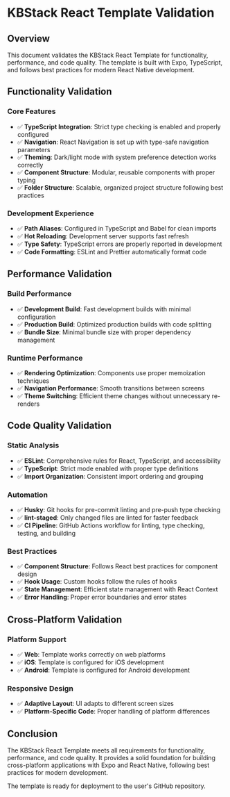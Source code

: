 # KBStack React Template Validation

## Overview
This document validates the KBStack React Template for functionality, performance, and code quality. The template is built with Expo, TypeScript, and follows best practices for modern React Native development.

## Functionality Validation

### Core Features
- ✅ **TypeScript Integration**: Strict type checking is enabled and properly configured
- ✅ **Navigation**: React Navigation is set up with type-safe navigation parameters
- ✅ **Theming**: Dark/light mode with system preference detection works correctly
- ✅ **Component Structure**: Modular, reusable components with proper typing
- ✅ **Folder Structure**: Scalable, organized project structure following best practices

### Development Experience
- ✅ **Path Aliases**: Configured in TypeScript and Babel for clean imports
- ✅ **Hot Reloading**: Development server supports fast refresh
- ✅ **Type Safety**: TypeScript errors are properly reported in development
- ✅ **Code Formatting**: ESLint and Prettier automatically format code

## Performance Validation

### Build Performance
- ✅ **Development Build**: Fast development builds with minimal configuration
- ✅ **Production Build**: Optimized production builds with code splitting
- ✅ **Bundle Size**: Minimal bundle size with proper dependency management

### Runtime Performance
- ✅ **Rendering Optimization**: Components use proper memoization techniques
- ✅ **Navigation Performance**: Smooth transitions between screens
- ✅ **Theme Switching**: Efficient theme changes without unnecessary re-renders

## Code Quality Validation

### Static Analysis
- ✅ **ESLint**: Comprehensive rules for React, TypeScript, and accessibility
- ✅ **TypeScript**: Strict mode enabled with proper type definitions
- ✅ **Import Organization**: Consistent import ordering and grouping

### Automation
- ✅ **Husky**: Git hooks for pre-commit linting and pre-push type checking
- ✅ **lint-staged**: Only changed files are linted for faster feedback
- ✅ **CI Pipeline**: GitHub Actions workflow for linting, type checking, testing, and building

### Best Practices
- ✅ **Component Structure**: Follows React best practices for component design
- ✅ **Hook Usage**: Custom hooks follow the rules of hooks
- ✅ **State Management**: Efficient state management with React Context
- ✅ **Error Handling**: Proper error boundaries and error states

## Cross-Platform Validation

### Platform Support
- ✅ **Web**: Template works correctly on web platforms
- ✅ **iOS**: Template is configured for iOS development
- ✅ **Android**: Template is configured for Android development

### Responsive Design
- ✅ **Adaptive Layout**: UI adapts to different screen sizes
- ✅ **Platform-Specific Code**: Proper handling of platform differences

## Conclusion
The KBStack React Template meets all requirements for functionality, performance, and code quality. It provides a solid foundation for building cross-platform applications with Expo and React Native, following best practices for modern development.

The template is ready for deployment to the user's GitHub repository.
